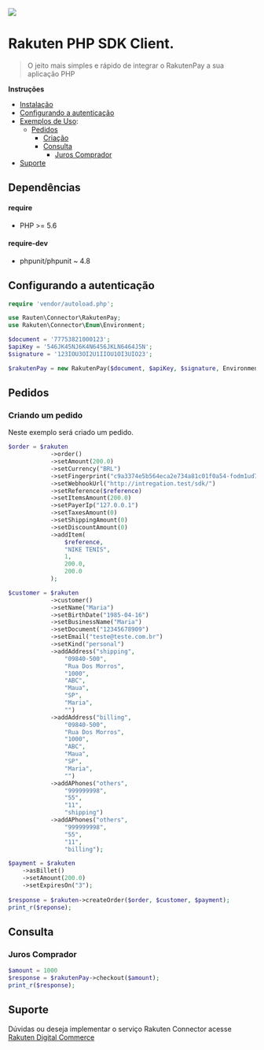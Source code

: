 <img src="https://gist.githubusercontent.com/alexsantossilva/d714e42d00e8bbaa5bece16e88f4c87f/raw/11cb121c10abcf5cd1a2eaadc9bdf14970ee4900/rakuten-connector-logo.png" align="top>" />

# Rakuten PHP SDK Client.
>

> O jeito mais simples e rápido de integrar o RakutenPay a sua aplicação PHP

**Instruções**

- [Instalação](#instalação)
- [Configurando a autenticação](#configurando-a-autenticação)
- [Exemplos de Uso](#pedidos):
    - [Pedidos](#pedidos)
        - [Criação](#criando-um-pedido)
        - [Consulta](#consulta)
            - [Juros Comprador](#juros-comprador)
- [Suporte](#suporte)


## Dependências
#### require
* PHP >= 5.6

#### require-dev
* phpunit/phpunit ~ 4.8

## Configurando a autenticação

```php
require 'vendor/autoload.php';

use Rauten\Connector\RakutenPay;
use Rakuten\Connector\Enum\Environment;

$document = '77753821000123';
$apiKey = '546JK45NJ6K4N6456JKLN6464J5N';
$signature = '123IOU3OI2U1IIOU1OI3UIO23';

$rakutenPay = new RakutenPay($document, $apiKey, $signature, Environment::SANDBOX);
```

## Pedidos
### Criando um pedido
Neste exemplo será criado um pedido.
```php
$order = $rakuten
            ->order()
            ->setAmount(200.0)
            ->setCurrency("BRL")
            ->setFingerprint("c9a3374e5b564eca2e734a81c01f0a54-fodm1ud7nrejul9x1d7")
            ->setWebhookUrl("http://intregation.test/sdk/")
            ->setReference($reference)
            ->setItemsAmount(200.0)
            ->setPayerIp("127.0.0.1")
            ->setTaxesAmount(0)
            ->setShippingAmount(0)
            ->setDiscountAmount(0)
            ->addItem(
                $reference,
                "NIKE TENIS",
                1,
                200.0,
                200.0
            );

$customer = $rakuten
            ->customer()
            ->setName("Maria")
            ->setBirthDate("1985-04-16")
            ->setBusinessName("Maria")
            ->setDocument("12345678909")
            ->setEmail("teste@teste.com.br")
            ->setKind("personal")
            ->addAddress("shipping",
                "09840-500",
                "Rua Dos Morros",
                "1000",
                "ABC",
                "Maua",
                "SP",
                "Maria",
                "")
            ->addAddress("billing",
                "09840-500",
                "Rua Dos Morros",
                "1000",
                "ABC",
                "Maua",
                "SP",
                "Maria",
                "")
            ->addAPhones("others",
                "999999998",
                "55",
                "11",
                "shipping")
            ->addAPhones("others",
                "999999998",
                "55",
                "11",
                "billing");

$payment = $rakuten
    ->asBillet()
    ->setAmount(200.0)
    ->setExpiresOn("3");
    
$response = $rakuten->createOrder($order, $customer, $payment);
print_r($reponse);
```

## Consulta
### Juros Comprador

```php
$amount = 1000
$response = $rakutenPay->checkout($amount);
print_r($response);
```

## Suporte

Dúvidas ou deseja implementar  o serviço Rakuten Connector acesse [Rakuten Digital Commerce](https://digitalcommerce.rakuten.com.br)

